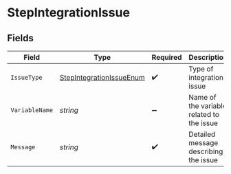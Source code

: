 # StepIntegrationIssue


## Fields

| Field                                                                           | Type                                                                            | Required                                                                        | Description                                                                     |
| ------------------------------------------------------------------------------- | ------------------------------------------------------------------------------- | ------------------------------------------------------------------------------- | ------------------------------------------------------------------------------- |
| `IssueType`                                                                     | [StepIntegrationIssueEnum](../../Models/Components/StepIntegrationIssueEnum.md) | :heavy_check_mark:                                                              | Type of integration issue                                                       |
| `VariableName`                                                                  | *string*                                                                        | :heavy_minus_sign:                                                              | Name of the variable related to the issue                                       |
| `Message`                                                                       | *string*                                                                        | :heavy_check_mark:                                                              | Detailed message describing the issue                                           |